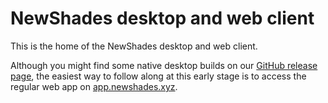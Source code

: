 # NewShades desktop and web client

This is the home of the NewShades desktop and web client.

Although you might find some native desktop builds on our [GitHub release page](https://github.com/NewShadesDAO/front/releases), the easiest way to follow along at this early stage is to access the regular web app on [app.newshades.xyz](https://app.newshades.xyz).
